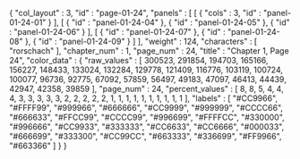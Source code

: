 {
  "col_layout" : 3,
  "id" : "page-01-24",
  "panels" : [
    [
      {
        "cols" : 3,
        "id" : "panel-01-24-01"
      }
    ],
    [
      {
        "id" : "panel-01-24-04"
      },
      {
        "id" : "panel-01-24-05"
      },
      {
        "id" : "panel-01-24-06"
      }
    ],
    [
      {
        "id" : "panel-01-24-07"
      },
      {
        "id" : "panel-01-24-08"
      },
      {
        "id" : "panel-01-24-09"
      }
    ]
  ],
  "weight" : 124,
  "characters" : [
    "rorschach"
  ],
  "chapter_num" : 1,
  "page_num" : 24,
  "title" : "Chapter 1, Page 24",
  "color_data" : {
    "raw_values" : [
      300523,
      291854,
      194703,
      165166,
      156227,
      148433,
      133024,
      132284,
      129778,
      121409,
      116776,
      103119,
      100724,
      100077,
      96736,
      92775,
      67092,
      57859,
      56497,
      49183,
      47097,
      46413,
      44439,
      42947,
      42358,
      39859
    ],
    "page_num" : 24,
    "percent_values" : [
      8,
      8,
      5,
      4,
      4,
      4,
      3,
      3,
      3,
      3,
      3,
      2,
      2,
      2,
      2,
      2,
      1,
      1,
      1,
      1,
      1,
      1,
      1,
      1,
      1,
      1
    ],
    "labels" : [
      "#CC9966",
      "#FFFF99",
      "#999966",
      "#666666",
      "#CC9999",
      "#999999",
      "#CCCC66",
      "#666633",
      "#FFCC99",
      "#CCCC99",
      "#996699",
      "#FFFFCC",
      "#330000",
      "#996666",
      "#CC9933",
      "#333333",
      "#CC6633",
      "#CC6666",
      "#000033",
      "#666699",
      "#333300",
      "#CC99CC",
      "#663333",
      "#336699",
      "#FF9966",
      "#663366"
    ]
  }
}
